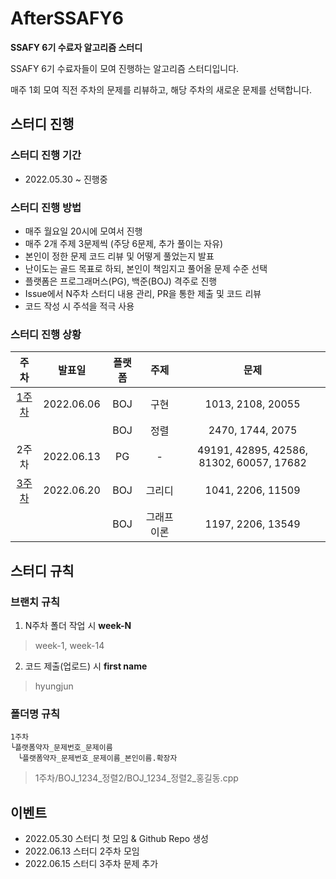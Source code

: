 # AfterSSAFY6
**SSAFY 6기 수료자 알고리즘 스터디**


SSAFY 6기 수료자들이 모여 진행하는 알고리즘 스터디입니다. 

매주 1회 모여 직전 주차의 문제를 리뷰하고, 해당 주차의 새로운 문제를 선택합니다.

## 스터디 진행

### 스터디 진행 기간
- 2022.05.30 ~ 진행중

### 스터디 진행 방법
- 매주 월요일 20시에 모여서 진행
- 매주 2개 주제 3문제씩 (주당 6문제, 추가 풀이는 자유)
- 본인이 정한 문제 코드 리뷰 및 어떻게 풀었는지 발표
- 난이도는 골드 목표로 하되, 본인이 책임지고 풀어올 문제 수준 선택
- 플랫폼은 프로그래머스(PG), 백준(BOJ) 격주로 진행
- Issue에서 N주차 스터디 내용 관리, PR을 통한 제출 및 코드 리뷰
- 코드 작성 시 주석을 적극 사용

### 스터디 진행 상황
| 주차  | 발표일  | 플랫폼 | 주제 | 문제 |
| :-----: | :-------: | :---: | :---: | :---: |
| [1주차](https://www.acmicpc.net/group/practice/view/14844/1) | 2022.06.06 | BOJ | 구현 | 1013, 2108, 20055 |
|  |  | BOJ | 정렬 | 2470, 1744, 2075 |
| 2주차 | 2022.06.13 | PG | - | 49191, 42895, 42586, 81302, 60057, 17682 |
| [3주차](https://www.acmicpc.net/group/practice/view/14844/2) | 2022.06.20 | BOJ | 그리디 | 1041, 2206, 11509 |
|  |  | BOJ | 그래프 이론 | 1197, 2206, 13549 |

## 스터디 규칙

### 브랜치 규칙
1. N주차 폴더 작업 시 **week-N**
> week-1, week-14

2. 코드 제출(업로드) 시 **first name**
> hyungjun

### 폴더명 규칙
```
1주차
└플랫폼약자_문제번호_문제이름
　└플랫폼약자_문제번호_문제이름_본인이름.확장자
```
> 1주차/BOJ_1234_정렬2/BOJ_1234_정렬2_홍길동.cpp

## 이벤트
- 2022.05.30 스터디 첫 모임 & Github Repo 생성
- 2022.06.13 스터디 2주차 모임
- 2022.06.15 스터디 3주차 문제 추가

